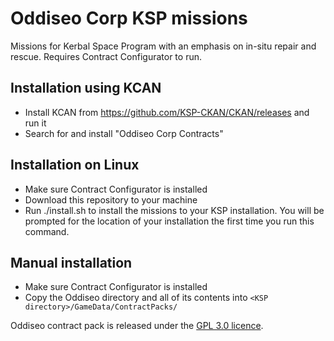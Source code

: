 # Oddiseo Corp KSP missions

Missions for Kerbal Space Program with an emphasis on in-situ repair and rescue. Requires Contract Configurator to run.

## Installation using KCAN

* Install KCAN from https://github.com/KSP-CKAN/CKAN/releases and run it
* Search for and install "Oddiseo Corp Contracts"

## Installation on Linux

* Make sure Contract Configurator is installed
* Download this repository to your machine
* Run ./install.sh to install the missions to your KSP installation. You will be prompted for the location of your installation the first time you run this command.

## Manual installation

* Make sure Contract Configurator is installed
* Copy the Oddiseo directory and all of its contents into `<KSP directory>/GameData/ContractPacks/`

Oddiseo contract pack is released under the [GPL 3.0 licence](licence.md).
